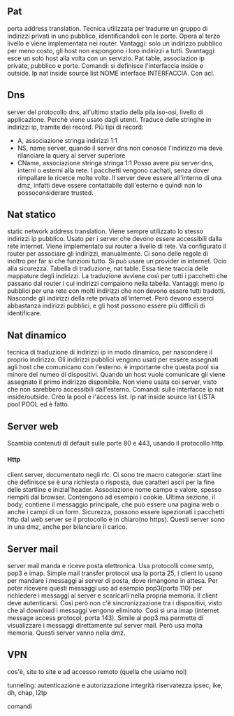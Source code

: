 
## Pat
porta address translation. Tecnica utilizzata per tradurre un gruppo di indirizzi privati in uno pubblico, identificandoli con le porte. Opera al terzo livello e viene implementata nei router. Vantaggi: solo un indirizzo pubblico per meno costo, gli host non espongono i loro indirizzi a tutti. Svantaggi: esce un solo host alla volta con un servizio. Pat table, associazion ip private, pubblico e porte. Comandi: si definisce l'interfaccia inside e outside. Ip nat inside source list NOME interface INTERFACCIA. Con acl.

## Dns
server del protocollo dns, all'ultimo stadio della pila iso-osi, livello di applicazione. Perchè viene usato dagli utenti. Traduce delle stringhe in indirizzi ip, tramite dei record. Più tipi di record:
- A, associazione stringa indirizzi 1:1
- NS, name server, quando il server dns non conosce l'indirizzo ma deve rilanciare la query al server superiore
- CName, associazione stringa stringa 1:1
Posso avere più server dns, interni o esterni alla rete. I pacchetti vengono cachati, senza dover rimpallare le ricerce molte volte. Il server deve essere all'interno di una dmz, infatti deve essere contattabile dall'esterno e quindi non lo possoconsiderare trusted. 

## Nat statico
static network address translation. Viene sempre utilizzato lo stesso indirizzi ip pubblico. Usato per i server che devono essere accessibili dalla rete internet. Viene implementato sui router a livello di rete. Va configurato il router per associare gli indirizzi, manualmente. Ci sono delle regole di inoltro per far sì che funzioni tutto. Si può usare un provider in internet. Ocio alla sicurezza. Tabella di traduzione, nat table. Essa tiene traccia delle mappature degli indirizzi. La traduzione avviene così per tutti i pacchetti che passano dal router i cui indirizzi compaiono nella tabella. Vantaggi: meno ip pubblici per una rete con molti indirizzi che non devono essere tutti tradotti. Nasconde gli indirizzi della rete privata all'internet. Però devono esserci abbastanza indirizzi pubblici, e gli host possono essere più difficili di identificare. 

## Nat dinamico
tecnica di traduzione di indirizzi ip in modo dinamico, per nascondere il proprio indirizzo. Gli indirizzi pubblici vengono usati per essere assegnati agli host che comunicano con l'esterno. è importante che questa pool sia minore del numeo di dispositivi. Quando un host vuole comunicare gli viene assegnato il primo indirizzo disponibile. Non viene usata coi server, visto che non sarebbero accessibili dall'esterno. Comandi: sulle interfacce ip nat inside/outside. Creo la pool e l'access list. Ip nat inside source list LISTA pool POOL ed è fatto. 

## Server web
Scambia contenuti di default sulle porte 80 e 443, usando il protocollo http. 
#### Http
client server, documentato negli rfc. Ci sono tre macro categorie: start line che definisce se è una richiesta o risposta, due caratteri ascii per la fine delle startline e inizial'header. Associazione nome campo e valore, spesso riempiti dal browser. Contengono ad esempio i cookie. Ultima sezione, il body, contiene il messaggio principale, che può essere una pagina web o anche i campi di un form. Sicurezza, possono essere ispezionati i pacchetti http dal web server se il protocollo è in chiaro(no https). Questi server sono in una dmz, anche per bilanciare il carico. 

## Server mail
server mail manda e riceve posta elettronica. Usa protocolli come smtp, pop3 e imap. Simple mail transfer protocol usa la porta 25, i client lo usano per mandare i messaggi ai server di posta, dove rimangono in attesa. Per poter ricevere questi messaggi uso ad esempio pop3(porta 110) per richiedere i messaggi al server e scaricarli nella propria memoria. Il client deve autenticarsi. Così però non c'è sincronizzazione tra i dispositivi, visto che al download i messaggi vengono eliminato. Così si una imap (internet message access protocol, porta 143). Simile al pop3 ma permette di visualizzare i messaggi direttamente sul server mail. Però usa molta memoria. Questi server vanno nella dmz.

## VPN
cos'è, site to site e ad accesso remoto (quella che usiamo noi)

tunneling: 
autenticazione e autorizzazione
integrità
riservatezza
ipsec, ike, dh, chap, l2tp


comandi